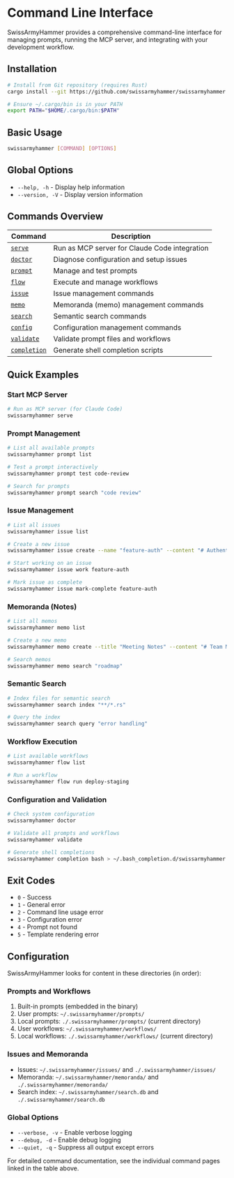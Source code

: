 # Command Line Interface

SwissArmyHammer provides a comprehensive command-line interface for managing prompts, running the MCP server, and integrating with your development workflow.

## Installation

```bash
# Install from Git repository (requires Rust)
cargo install --git https://github.com/swissarmyhammer/swissarmyhammer.git swissarmyhammer-cli

# Ensure ~/.cargo/bin is in your PATH
export PATH="$HOME/.cargo/bin:$PATH"
```

## Basic Usage

```bash
swissarmyhammer [COMMAND] [OPTIONS]
```

## Global Options

- `--help, -h` - Display help information
- `--version, -V` - Display version information

## Commands Overview

| Command | Description |
|---------|-------------|
| [`serve`](./cli-serve.md) | Run as MCP server for Claude Code integration |
| [`doctor`](./cli-doctor.md) | Diagnose configuration and setup issues |
| [`prompt`](./cli-prompt.md) | Manage and test prompts |
| [`flow`](./cli-flow.md) | Execute and manage workflows |
| [`issue`](./cli-issue.md) | Issue management commands |
| [`memo`](./cli-memoranda.md) | Memoranda (memo) management commands |
| [`search`](./cli-search.md) | Semantic search commands |
| [`config`](./cli-config.md) | Configuration management commands |
| [`validate`](./cli-validate.md) | Validate prompt files and workflows |
| [`completion`](./cli-completion.md) | Generate shell completion scripts |

## Quick Examples

### Start MCP Server
```bash
# Run as MCP server (for Claude Code)
swissarmyhammer serve
```

### Prompt Management
```bash
# List all available prompts
swissarmyhammer prompt list

# Test a prompt interactively
swissarmyhammer prompt test code-review

# Search for prompts
swissarmyhammer prompt search "code review"
```

### Issue Management
```bash
# List all issues
swissarmyhammer issue list

# Create a new issue
swissarmyhammer issue create --name "feature-auth" --content "# Authentication Feature\n\nImplement user authentication"

# Start working on an issue
swissarmyhammer issue work feature-auth

# Mark issue as complete
swissarmyhammer issue mark-complete feature-auth
```

### Memoranda (Notes)
```bash
# List all memos
swissarmyhammer memo list

# Create a new memo
swissarmyhammer memo create --title "Meeting Notes" --content "# Team Meeting\n\n- Discussed roadmap"

# Search memos
swissarmyhammer memo search "roadmap"
```

### Semantic Search
```bash
# Index files for semantic search
swissarmyhammer search index "**/*.rs"

# Query the index
swissarmyhammer search query "error handling"
```

### Workflow Execution
```bash
# List available workflows
swissarmyhammer flow list

# Run a workflow
swissarmyhammer flow run deploy-staging
```

### Configuration and Validation
```bash
# Check system configuration
swissarmyhammer doctor

# Validate all prompts and workflows
swissarmyhammer validate

# Generate shell completions
swissarmyhammer completion bash > ~/.bash_completion.d/swissarmyhammer
```

## Exit Codes

- `0` - Success
- `1` - General error
- `2` - Command line usage error
- `3` - Configuration error
- `4` - Prompt not found
- `5` - Template rendering error

## Configuration

SwissArmyHammer looks for content in these directories (in order):

### Prompts and Workflows
1. Built-in prompts (embedded in the binary)
2. User prompts: `~/.swissarmyhammer/prompts/`
3. Local prompts: `./.swissarmyhammer/prompts/` (current directory)
4. User workflows: `~/.swissarmyhammer/workflows/`
5. Local workflows: `./.swissarmyhammer/workflows/` (current directory)

### Issues and Memoranda
- Issues: `~/.swissarmyhammer/issues/` and `./.swissarmyhammer/issues/`
- Memoranda: `~/.swissarmyhammer/memoranda/` and `./.swissarmyhammer/memoranda/`
- Search index: `~/.swissarmyhammer/search.db` and `./.swissarmyhammer/search.db`

### Global Options
- `--verbose, -v` - Enable verbose logging
- `--debug, -d` - Enable debug logging  
- `--quiet, -q` - Suppress all output except errors

For detailed command documentation, see the individual command pages linked in the table above.
